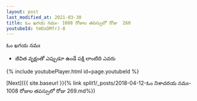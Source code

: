 ```yaml
---
layout: post
last_modified_at: 2021-03-30
title: ఓం ఖగయ నమః- 1008 రోజుల తపస్సులో రోజు  260
youtubeId: tmOxDMfrJ-8
---
```

 
 
 ఓం ఖగయ నమః  
 
 -  జీవిత వృక్షంతో ఎప్పుడూ ఉండే పక్షి లాంటిది ఎవరు 
 
  
 
  
 
 
 
 
 
 


{% include youtubePlayer.html id=page.youtubeId %}
 
[Next]({{ site.baseurl }}{% link  split1/_posts/2018-04-12-ఓం నిశాచరయ నమః- 1008 రోజుల తపస్సులో రోజు  269.md%})
 
